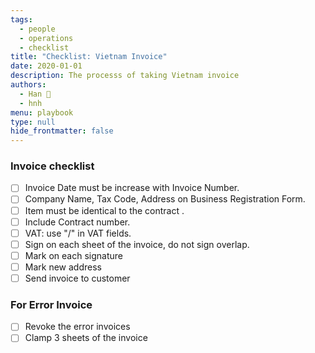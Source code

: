 ```yaml
---
tags: 
  - people
  - operations
  - checklist
title: "Checklist: Vietnam Invoice"
date: 2020-01-01
description: The processs of taking Vietnam invoice
authors: 
  - Han 🐸
  - hnh
menu: playbook
type: null
hide_frontmatter: false
---
```


### Invoice checklist
- [ ]  Invoice Date must be increase with Invoice Number.
- [ ]  Company Name, Tax Code, Address on Business Registration Form.
- [ ]  Item must be identical to the contract .
- [ ]  Include Contract number.
- [ ]  VAT: use "/" in VAT fields.
- [ ]  Sign on each sheet of the invoice, do not sign overlap.
- [ ]  Mark on each signature
- [ ]  Mark new address
- [ ]  Send invoice to customer

### For Error Invoice
- [ ]  Revoke the error invoices
- [ ]  Clamp 3 sheets of the invoice